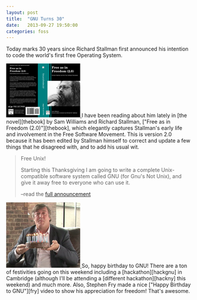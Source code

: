 ```yaml
---
layout: post
title:  "GNU Turns 30"
date:   2013-09-27 19:50:00
categories: foss
---
```

Today marks 30 years since Richard Stallman first announced his intention to
code the world's first free Operating System.

<a class="aside right" href="http://shop.fsf.org/product/free-as-in-freedom-2/">
<img src="/img/2013-09-27-book.png" alt="Free as In Freedom (2.0)">
</a>
I have been reading about him lately in [the novel][thebook] by Sam Williams and
Richard Stallman, ["Free as in Freedom (2.0)"][thebook], which elegantly captures
Stallman's early life and involvement in the Free Software Movement. This is
version 2.0 because it has been edited by Stallman himself to correct and update
a few things that he disagreed with, and to add his usual wit.

> Free Unix!
> 
> Starting this Thanksgiving I am going to write a complete
Unix-compatible software system called GNU (for Gnu's Not Unix), and
give it away free to everyone who can use it.
>
> &ndash;read the [full announcement][announce]


<a class="aside left" href="https://gnu.org/fry/happy-birthday-to-gnu.html">
<img src="/img/2013-09-27-fry.png" alt="Happy birtdhay to GNU">
</a>
So, happy birthday to GNU! There are a ton of festivities going on this weekend
including a [hackathon][hackgnu] in Cambridge (although I'll be attending a
[different hackathon][hackny] this weekend) and much more. Also, Stephen Fry
made a nice ["Happy Birthday to GNU"][fry] video to show his appreciation for
freedom! That's awesome.

[announce]: http://article.olduse.net/771@mit-eddie.UUCP
[hackgnu]:  https://gnu.org/gnu30/celebration
[hackny]:   http://hackny.org/a/
[thebook]:  http://shop.fsf.org/product/free-as-in-freedom-2
[fry]:      https://gnu.org/fry/happy-birthday-to-gnu.html
